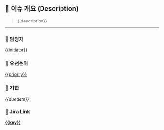 ## 📄 이슈 개요 (Description)
> {{description}}

---

### 👤 담당자
{{initiator}}



### 🎯 우선순위
<ins>{{priority}}</ins>



### 📅 기한
*{{duedate}}*



### 🔗 Jira Link
[**{{key}}**]({{url}})
